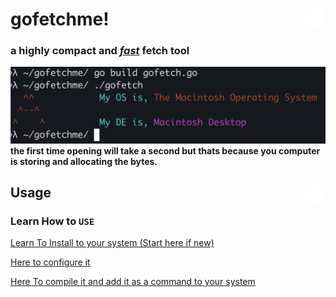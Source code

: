 # <img height="32" src="gofetchme-white.png" align="right">gofetchme!
### a highly compact and <i><u>fast</u></i> fetch tool
<img src="image.png" alt="image">
<b>the first time opening will take a second but thats because you computer is storing and allocating the bytes.</b>

## <img height="32" src="gofetchme-white.png" align="right">Usage

### Learn How to `USE`

<a href="../docs/easy-install.md">Learn To Install to your system (Start here if new)</a>


<a href="../docs/learn-to-config.md">Here to configure it</a>


<a href="../docs/easy-compile.md">Here To compile it and add it as a command to your system</a>

